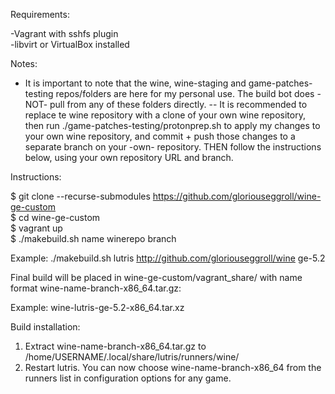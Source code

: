Requirements:  

-Vagrant with sshfs plugin  
-libvirt or VirtualBox installed  

Notes:
* It is important to note that the wine, wine-staging and game-patches-testing repos/folders are here for my personal use. The build bot does -NOT- pull from any of these folders directly. 
-- It is recommended to replace te wine repository with a clone of your own wine repository, then run ./game-patches-testing/protonprep.sh to apply my changes to your own wine repository, and commit + push those changes to a separate branch on your -own- repository. THEN follow the instructions below, using your own repository URL and branch.

Instructions:  

$ git clone --recurse-submodules https://github.com/gloriouseggroll/wine-ge-custom  
$ cd wine-ge-custom  
$ vagrant up  
$ ./makebuild.sh name winerepo branch  

Example: ./makebuild.sh lutris http://github.com/gloriouseggroll/wine ge-5.2  

Final build will be placed in wine-ge-custom/vagrant_share/ with name format wine-name-branch-x86_64.tar.gz:  

Example: wine-lutris-ge-5.2-x86_64.tar.xz  

Build installation:  

1) Extract wine-name-branch-x86_64.tar.gz to /home/USERNAME/.local/share/lutris/runners/wine/  
2) Restart lutris. You can now choose wine-name-branch-x86_64 from the runners list in configuration options for any game.  